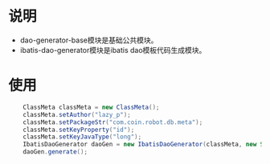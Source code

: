 说明
======

* dao-generator-base模块是基础公共模块。
* ibatis-dao-generator模块是ibatis dao模板代码生成模块。


使用
======

```java
    ClassMeta classMeta = new ClassMeta();
    classMeta.setAuthor("lazy_p");
	classMeta.setPackageStr("com.coin.robot.db.meta");
	classMeta.setKeyProperty("id");
	classMeta.setKeyJavaType("long");
	IbatisDaoGenerator daoGen = new IbatisDaoGenerator(classMeta, new String[] { "user", "order", "robot" });
	daoGen.generate();
```